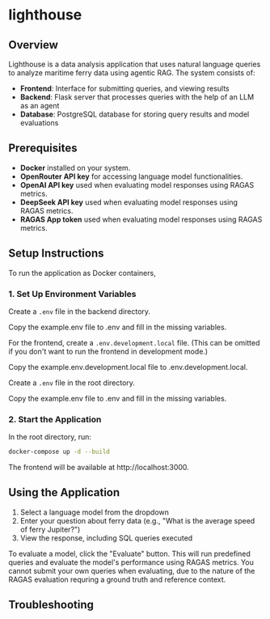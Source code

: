 # lighthouse

## Overview

Lighthouse is a data analysis application that uses natural language queries to analyze maritime ferry data using agentic RAG. The system consists of:

- **Frontend**: Interface for submitting queries, and viewing results
- **Backend**: Flask server that processes queries with the help of an LLM as an agent
- **Database**: PostgreSQL database for storing query results and model evaluations

## Prerequisites

- **Docker** installed on your system.
- **OpenRouter API key** for accessing language model functionalities.
- **OpenAI API key** used when evaluating model responses using RAGAS metrics.
- **DeepSeek API key** used when evaluating model responses using RAGAS metrics.
- **RAGAS App token** used when evaluating model responses using RAGAS metrics.

## Setup Instructions

To run the application as Docker containers,

### 1. Set Up Environment Variables

Create a `.env` file in the backend directory.

Copy the example.env file to .env and fill in the missing variables.

For the frontend, create a `.env.development.local` file. (This can be omitted if you don't want to run the frontend in development mode.)

Copy the example.env.development.local file to .env.development.local.

Create a `.env` file in the root directory.

Copy the example.env file to .env and fill in the missing variables.

### 2. Start the Application

In the root directory, run:

```bash
docker-compose up -d --build
```

The frontend will be available at http://localhost:3000.

## Using the Application

1. Select a language model from the dropdown
2. Enter your question about ferry data (e.g., "What is the average speed of ferry Jupiter?")
3. View the response, including SQL queries executed

To evaluate a model, click the "Evaluate" button. This will run predefined queries and evaluate the model's performance using RAGAS metrics. You cannot submit your own queries when evaluating, due to the nature of the RAGAS evaluation requring a ground truth and reference context. 


## Troubleshooting
